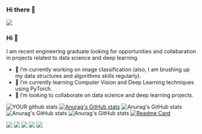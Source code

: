 ### Hi there 👋

<!--
**edufelizardo1/edufelizardo1** is a ✨ _special_ ✨ repository because its `README.md` (this file) appears on your GitHub profile.

Here are some ideas to get you started:

- 🔭 I’m currently working on ...
- 🌱 I’m currently learning ...
- 👯 I’m looking to collaborate on ...
- 🤔 I’m looking for help with ...
- 💬 Ask me about ...
- 📫 How to reach me: ...
- 😄 Pronouns: ...
- ⚡ Fun fact: ...
-->
<img src="https://github.com/pr2tik1/pr2tik1/blob/master/IMAGE-NAME">

### Hi 👋
I am recent engineering graduate looking for opportunities and collabaration in projects related to data science and deep learning.
- 🔭 I’m currently working on image classification (also, I am brushing up my data structures and algorithms skills regularly).
- 🌱 I’m currently learning Computer Vision and Deep Learning techniques using PyTorch.
- 🤝 I’m looking to collaborate on data science and deep learning projects. 

![YOUR github stats](https://github-readme-stats.vercel.app/api?username=edufelizardo1)
[![Anurag's GitHub stats](https://github-readme-stats.vercel.app/api?username=edufelizardo1)](https://github.com/edufelizardo1/github-readme-stats)
![Anurag's GitHub stats](https://github-readme-stats.vercel.app/api?username=edufelizardo1&count_private=true)
![Anurag's GitHub stats](https://github-readme-stats.vercel.app/api?username=edufelizardo1&show_icons=true)
![Anurag's GitHub stats](https://github-readme-stats.vercel.app/api?username=edufelizardo1&show_icons=true&theme=radical)
[![Readme Card](https://github-readme-stats.vercel.app/api/pin/?username=edufelizardo1&repo=github-readme-stats)](https://github.com/edufelizardo1/github-readme-stats)




[<img src="https://img.shields.io/badge/twitter-%231DA1F2.svg?&style=for-the-badge&logo=twitter&logoColor=white" />](https://twitter.com/USERNAME) [<img src="https://img.shields.io/badge/medium-%2312100E.svg?&style=for-the-badge&logo=medium&logoColor=white" />](https://medium.com/USERNAME)  [<img src="https://img.shields.io/badge/linkedin-%230077B5.svg?&style=for-the-badge&logo=linkedin&logoColor=white" />](https://www.linkedin.com/in/USERNAME/) [<img src = "https://img.shields.io/badge/instagram-%23E4405F.svg?&style=for-the-badge&logo=instagram&logoColor=white">](https://www.instagram.com/USERNAME/) [<img src = "https://img.shields.io/badge/facebook-%231877F2.svg?&style=for-the-badge&logo=facebook&logoColor=white">](https://www.facebook.com/USERNAME)
